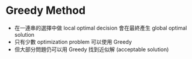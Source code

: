 # Greedy Method

* 在一連串的選擇中做 local optimal decision 會在最終產生 global optimal solution
* 只有少數 optimization problem 可以使用 Greedy
* 但大部分問題仍可以用 Greedy 找到近似解 \(acceptable solution\)



